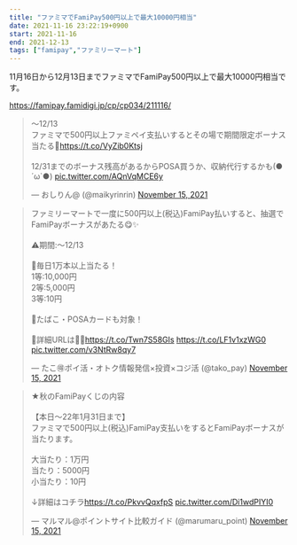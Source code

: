 ```yaml
---
title: "ファミマでFamiPay500円以上で最大10000円相当"
date: 2021-11-16 23:22:19+0900
start: 2021-11-16
end: 2021-12-13
tags: ["famipay","ファミリーマート"]
---
```


11月16日から12月13日までファミマでFamiPay500円以上で最大10000円相当です。

https://famipay.famidigi.jp/cp/cp034/211116/

<blockquote class="twitter-tweet"><p lang="ja" dir="ltr">～12/13<br>ファミマで500円以上ファミペイ支払いするとその場で期間限定ボーナス当たる🎯<a href="https://t.co/VyZib0Ktsj">https://t.co/VyZib0Ktsj</a><br><br>12/31までのボーナス残高があるからPOSA買うか、収納代行するかも(●´ω`●) <a href="https://t.co/AQnVqMCE6y">pic.twitter.com/AQnVqMCE6y</a></p>&mdash; おしりん@ (@maikyrinrin) <a href="https://twitter.com/maikyrinrin/status/1460270586551177217?ref_src=twsrc%5Etfw">November 15, 2021</a></blockquote> <script async src="https://platform.twitter.com/widgets.js" charset="utf-8"></script>
<blockquote class="twitter-tweet"><p lang="ja" dir="ltr">ファミリーマートで一度に500円以上(税込)FamiPay払いすると、抽選でFamiPayボーナスがあたる😋✨<br><br>⚠️期間:〜12/13<br><br>🔻毎日1万本以上当たる！<br>1等:10,000円<br>2等:5,000円<br>3等:10円<br><br>🔻たばこ・POSAカードも対象！<br><br>🔻詳細URLは💁‍♂️<a href="https://t.co/Twn7S58GIs">https://t.co/Twn7S58GIs</a> <a href="https://t.co/LF1v1xzWG0">https://t.co/LF1v1xzWG0</a> <a href="https://t.co/v3NtRw8qy7">pic.twitter.com/v3NtRw8qy7</a></p>&mdash; たこ🉐ポイ活・オトク情報発信×投資×コジ活 (@tako_pay) <a href="https://twitter.com/tako_pay/status/1460389565663875073?ref_src=twsrc%5Etfw">November 15, 2021</a></blockquote> <script async src="https://platform.twitter.com/widgets.js" charset="utf-8"></script>
<blockquote class="twitter-tweet"><p lang="ja" dir="ltr">★秋のFamiPayくじの内容<br><br>【本日～22年1月31日まで】<br>ファミマで500円以上(税込)FamiPay支払いをするとFamiPayボーナスが当たります。<br><br>大当たり：1万円<br>当たり：5000円<br>小当たり：10円<br><br>↓詳細はコチラ<a href="https://t.co/PkvvQqxfpS">https://t.co/PkvvQqxfpS</a> <a href="https://t.co/Di1wdPIYI0">pic.twitter.com/Di1wdPIYI0</a></p>&mdash; マルマル@ポイントサイト比較ガイド (@marumaru_point) <a href="https://twitter.com/marumaru_point/status/1460373955559124993?ref_src=twsrc%5Etfw">November 15, 2021</a></blockquote> <script async src="https://platform.twitter.com/widgets.js" charset="utf-8"></script>
